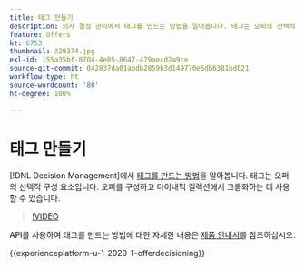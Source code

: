 ```yaml
---
title: 태그 만들기
description: 의사 결정 관리에서 태그를 만드는 방법을 알아봅니다. 태그는 오퍼의 선택적 구성 요소입니다.
feature: Offers
kt: 6753
thumbnail: 329374.jpg
exl-id: 155a35bf-8704-4e85-8647-479aecd2a9ce
source-git-commit: 042837da01abdb2859b3d149770e5db6381bd021
workflow-type: ht
source-wordcount: '80'
ht-degree: 100%

---
```


# 태그 만들기

[!DNL Decision Management]에서 [태그를 만드는 방법](https://experienceleague.adobe.com/docs/journey-optimizer/using/offer-decisioniong/create-components/creating-tags.html?lang=ko)을 알아봅니다. 태그는 오퍼의 선택적 구성 요소입니다. 오퍼를 구성하고 다이내믹 컬렉션에서 그룹화하는 데 사용할 수 있습니다.

>[!VIDEO](https://video.tv.adobe.com/v/329374?quality=12&learn=on)

API를 사용하여 태그를 만드는 방법에 대한 자세한 내용은 [제품 안내서](https://experienceleague.adobe.com/docs/journey-optimizer/using/offer-decisioniong/api-reference/offers-api/tags/create.html?lang=ko)를 참조하십시오.

{{experienceplatform-u-1-2020-1-offerdecisioning}}
